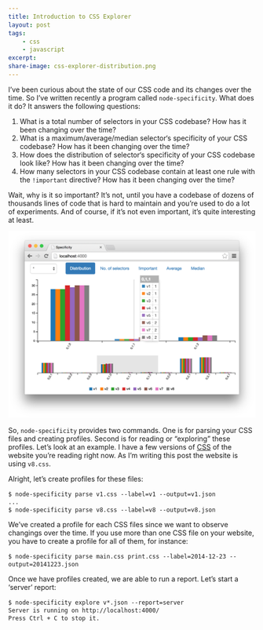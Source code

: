 ```yaml
---
title: Introduction to CSS Explorer
layout: post
tags:
    - css
    - javascript
excerpt:
share-image: css-explorer-distribution.png
---
```


I’ve been curious about the state of our CSS code and its changes over the time.
So I’ve written recently a program called `node-specificity`. What does it do?
It answers the following questions:

1. What is a total number of selectors in your CSS codebase?
How has it been changing over the time?
2. What is a maximum/average/median selector‘s specificity of your CSS codebase?
How has it been changing over the time?
3. How does the distribution of selector‘s specificity of your CSS codebase look like?
How has it been changing over the time?
4. How many selectors in your CSS codebase contain at least one rule with the `!important` directive?
How has it been changing over the time?

Wait, why is it so important? It’s not, until you have a codebase of dozens of
thousands lines of code that is hard to maintain and you’re used to do a lot of experiments.
And of course, if it’s not even important, it’s quite interesting at least.

![Screenshot of the ‘server’ report](/assets/posts/css-explorer-distribution.png)

So, `node-specificity` provides two commands. One is for parsing your CSS files and creating profiles.
Second is for reading or “exploring” these profiles. Let’s look at an example. I have a few versions of
[CSS](https://github.com/eprev/specificity/tree/master/spec/fixtures/timeline) of the website
you’re reading right now. As I’m writing this post the website is using `v8.css`.

Alright, let’s create profiles for these files:

~~~
$ node-specificity parse v1.css --label=v1 --output=v1.json
...
$ node-specificity parse v8.css --label=v8 --output=v8.json
~~~

We’ve created a profile for each CSS files since we want to observe changings over the time. If you use
more than one CSS file on your website, you have to create a profile for all of them, for instance:

~~~
$ node-specificity parse main.css print.css --label=2014-12-23 --output=20141223.json
~~~

Once we have profiles created, we are able to run a report. Let’s start a ‘server’ report:

~~~
$ node-specificity explore v*.json --report=server
Server is running on http://localhost:4000/
Press Ctrl + C to stop it.
~~~
